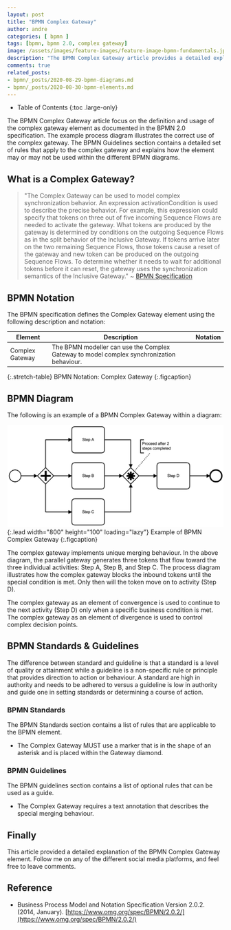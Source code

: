 ```yaml
---
layout: post
title: "BPMN Complex Gateway"
author: andre
categories: [ bpmn ]
tags: [bpmn, bpmn 2.0, complex gateway]
image: /assets/images/feature-images/feature-image-bpmn-fundamentals.jpg
description: "The BPMN Complex Gateway article provides a detailed explanation of the complex gateway element, including the BPMN notation, an example diagram and guidelines."
comments: true
related_posts:
- bpmn/_posts/2020-08-29-bpmn-diagrams.md
- bpmn/_posts/2020-08-30-bpmn-elements.md
---
```


- Table of Contents
{:toc .large-only}

The BPMN Complex Gateway article focus on the definition and usage of the complex gateway element as documented in the 
BPMN 2.0 specification. The example process diagram illustrates the correct use of the complex gateway. The BPMN 
Guidelines section contains a detailed set of rules that apply to the complex gateway and explains how the element may 
or may not be used within the different BPMN diagrams.

## What is a Complex Gateway?
> "The Complex Gateway can be used to model complex synchronization behavior. An expression activationCondition is used 
> to describe the precise behavior. For example, this expression could specify that tokens on three out of five incoming 
> Sequence Flows are needed to activate the gateway. What tokens are produced by the gateway is determined by conditions 
> on the outgoing Sequence Flows as in the split behavior of the Inclusive Gateway. If tokens arrive later on the two 
> remaining Sequence Flows, those tokens cause a reset of the gateway and new token can be produced on the outgoing 
> Sequence Flows. To determine whether it needs to wait for additional tokens before it can reset, the gateway uses the 
> synchronization semantics of the Inclusive Gateway." ~ [BPMN Specification][1]

## BPMN Notation
The BPMN specification defines the Complex Gateway element using the following description and notation:

| Element | Description | Notation |
|---------|-------------|:--------:|
| Complex Gateway | The BPMN modeller can use the Complex Gateway to model complex synchronization behaviour. | <iconify-icon height=48px icon="bpmn:gateway-complex"></iconify-icon> |
{:.stretch-table}
BPMN Notation: Complex Gateway
{:.figcaption}

## BPMN Diagram
The following is an example of a BPMN Complex Gateway within a diagram:

![BPMN Complex Gateway](/assets/images/posts/bpmn-complex-gateway/bpmn-complex-gateway.png){:.lead width="800" height="100" loading="lazy"}
Example of BPMN Complex Gateway
{:.figcaption}

The complex gateway implements unique merging behaviour. In the above diagram, the parallel gateway generates three 
tokens that flow toward the three individual activities: Step A, Step B, and Step C. The process diagram illustrates how
the complex gateway blocks the inbound tokens until the special condition is met. Only then will the token move on to 
activity (Step D).

The complex gateway as an element of convergence is used to continue to the next activity (Step D) only when a specific
business condition is met. The complex gateway as an element of divergence is used to control complex decision points.

## BPMN Standards & Guidelines
The difference between standard and guideline is that a standard is a level of quality or attainment while a guideline
is a non-specific rule or principle that provides direction to action or behaviour. A standard are high in authority and
needs to be adhered to versus a guideline is low in authority and guide one in setting standards or determining a course
of action.

### BPMN Standards
The BPMN Standards section contains a list of rules that are applicable to the BPMN element.

* The Complex Gateway MUST use a marker that is in the shape of an asterisk and is placed within the Gateway diamond.

### BPMN Guidelines
The BPMN guidelines section contains a list of optional rules that can be used as a guide.

* The Complex Gateway requires a text annotation that describes the special merging behaviour.

## Finally
This article provided a detailed explanation of the BPMN Complex Gateway element. Follow me on any of the different 
social media platforms, and feel free to leave comments.

## Reference
* Business Process Model and Notation Specification Version 2.0.2. (2014, January). [https://www.omg.org/spec/BPMN/2.0.2/](https://www.omg.org/spec/BPMN/2.0.2/)
 
[1]:https://www.omg.org/spec/BPMN/2.0.2/PDF
